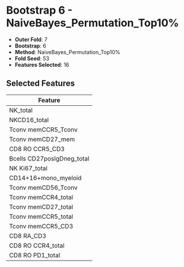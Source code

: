 # Bootstrap 6 - NaiveBayes_Permutation_Top10%

- **Outer Fold**: 7
- **Bootstrap**: 6
- **Method**: NaiveBayes_Permutation_Top10%
- **Fold Seed**: 53
- **Features Selected**: 16

## Selected Features

| Feature |
|---------|
| NK_total |
| NKCD16_total |
| Tconv memCCR5_Tconv |
| Tconv memCD27_mem |
| CD8 RO CCR5_CD3 |
| Bcells CD27posIgDneg_total |
| NK Ki67_total |
| CD14+16+mono_myeloid |
| Tconv memCD56_Tconv |
| Tconv memCCR4_total |
| Tconv memCD27_total |
| Tconv memCCR5_total |
| Tconv memCCR5_CD3 |
| CD8 RA_CD3 |
| CD8 RO CCR4_total |
| CD8 RO PD1_total |

